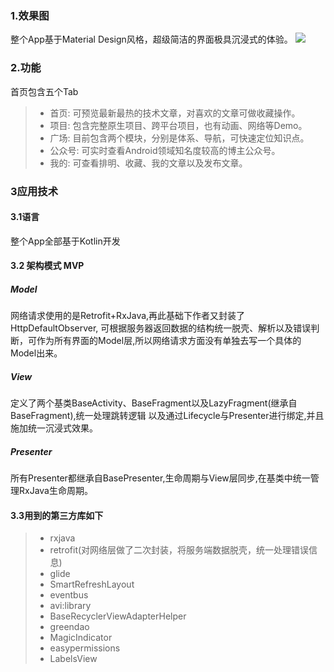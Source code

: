 

### 1.效果图
整个App基于Material Design风格，超级简洁的界面极具沉浸式的体验。
![](http://upload-images.jianshu.io/upload_images/10073662-32bab01573486f63.gif?imageMogr2/auto-orient/strip%7CimageView2/2/w/1080/q/50)

### 2.功能
首页包含五个Tab
>* 首页: 可预览最新最热的技术文章，对喜欢的文章可做收藏操作。
>* 项目: 包含完整原生项目、跨平台项目，也有动画、网络等Demo。
>* 广场: 目前包含两个模块，分别是体系、导航，可快速定位知识点。
>* 公众号: 可实时查看Android领域知名度较高的博主公众号。
>* 我的: 可查看排明、收藏、我的文章以及发布文章。

### 3应用技术
#### 3.1语言
整个App全部基于Kotlin开发

#### 3.2 架构模式 MVP
##### Model
网络请求使用的是Retrofit+RxJava,再此基础下作者又封装了HttpDefaultObserver,
可根据服务器返回数据的结构统一脱壳、解析以及错误判断，可作为所有界面的Model层,所以网络请求方面没有单独去写一个具体的Model出来。

##### View
定义了两个基类BaseActivity、BaseFragment以及LazyFragment(继承自BaseFragment),统一处理跳转逻辑
以及通过Lifecycle与Presenter进行绑定,并且施加统一沉浸式效果。

##### Presenter
所有Presenter都继承自BasePresenter,生命周期与View层同步,在基类中统一管理RxJava生命周期。
#### 3.3用到的第三方库如下

>* rxjava
>* retrofit(对网络层做了二次封装，将服务端数据脱壳，统一处理错误信息)
>* glide
>* SmartRefreshLayout
>* eventbus
>* avi:library
>* BaseRecyclerViewAdapterHelper
>* greendao
>* MagicIndicator
>* easypermissions
>* LabelsView

